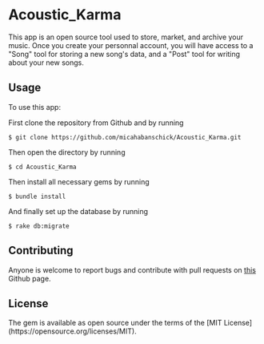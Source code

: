 # Acoustic_Karma

This app is an open source tool used to store, market, and archive your music. Once you create your personnal account, you will have access to a "Song" tool for storing a new song's data, and a "Post" tool for writing about your new songs. 

## Usage 

To use this app:

First clone the repository from Github and by running
```
$ git clone https://github.com/micahabanschick/Acoustic_Karma.git
```
Then open the directory by running
```
$ cd Acoustic_Karma
```
Then install all necessary gems by running
```
$ bundle install
```
And finally set up the database by running
```
$ rake db:migrate
```


## Contributing

Anyone is welcome to report bugs and contribute with pull requests on [this](https://github.com/micahabanschick/Anilector.) Github page. 


## License 

<p>The gem is available as open source under the terms of the [MIT License](https://opensource.org/licenses/MIT).</p>